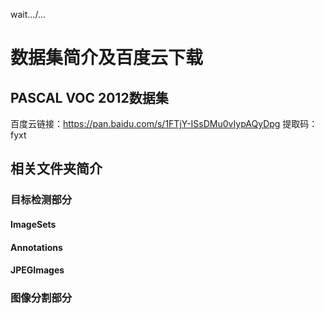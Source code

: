 wait.../...
# 数据集简介及百度云下载

## PASCAL VOC 2012数据集

百度云链接：https://pan.baidu.com/s/1FTjY-ISsDMu0vIypAQyDpg
提取码：fyxt

## 相关文件夹简介

### 目标检测部分

#### ImageSets
#### Annotations
#### JPEGImages

### 图像分割部分
